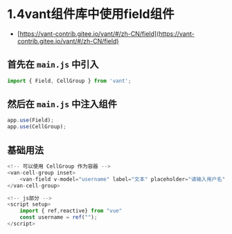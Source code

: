 # 1.4vant组件库中使用field组件

- [https://vant-contrib.gitee.io/vant/#/zh-CN/field](https://vant-contrib.gitee.io/vant/#/zh-CN/field)

## 首先在 `main.js` 中引入

```js
import { Field, CellGroup } from 'vant';
```

## 然后在 `main.js` 中注入组件

```js
app.use(Field);
app.use(CellGroup);
```

## 基础用法

```js
<!-- 可以使用 CellGroup 作为容器 -->
<van-cell-group inset>
    <van-field v-model="username" label="文本" placeholder="请输入用户名" />
</van-cell-group>

<!-- js部分 -->
<script setup>
    import { ref,reactive} from "vue"
    const username = ref("");
</script>
```
